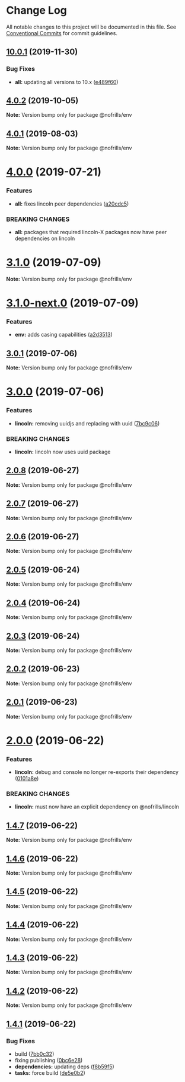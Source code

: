 # Change Log

All notable changes to this project will be documented in this file.
See [Conventional Commits](https://conventionalcommits.org) for commit guidelines.

## [10.0.1](https://github.com/nativecode-dev/nofrills/compare/@nofrills/env@4.1.0-next.0...@nofrills/env@10.0.1) (2019-11-30)


### Bug Fixes

* **all:** updating all versions to 10.x ([e489f60](https://github.com/nativecode-dev/nofrills/commit/e489f60))





## [4.0.2](https://github.com/nativecode-dev/nofrills/compare/@nofrills/env@4.0.2-next.0...@nofrills/env@4.0.2) (2019-10-05)

**Note:** Version bump only for package @nofrills/env





## [4.0.1](https://github.com/nativecode-dev/nofrills/compare/@nofrills/env@4.0.1-next.2...@nofrills/env@4.0.1) (2019-08-03)

**Note:** Version bump only for package @nofrills/env





# [4.0.0](https://github.com/nativecode-dev/nofrills/compare/@nofrills/env@3.1.0...@nofrills/env@4.0.0) (2019-07-21)


### Features

* **all:** fixes lincoln peer dependencies ([a20cdc5](https://github.com/nativecode-dev/nofrills/commit/a20cdc5))


### BREAKING CHANGES

* **all:** packages that required lincoln-X packages now have peer dependencies on lincoln





# [3.1.0](https://github.com/nativecode-dev/nofrills/compare/@nofrills/env@3.1.0-next.0...@nofrills/env@3.1.0) (2019-07-09)

**Note:** Version bump only for package @nofrills/env





# [3.1.0-next.0](https://github.com/nativecode-dev/nofrills/compare/@nofrills/env@3.0.1...@nofrills/env@3.1.0-next.0) (2019-07-09)


### Features

* **env:** adds casing capabilities ([a2d3513](https://github.com/nativecode-dev/nofrills/commit/a2d3513))





## [3.0.1](https://github.com/nativecode-dev/nofrills/compare/@nofrills/env@2.0.7...@nofrills/env@3.0.1) (2019-07-06)

**Note:** Version bump only for package @nofrills/env





# [3.0.0](https://github.com/nativecode-dev/nofrills/compare/@nofrills/env@2.0.8...@nofrills/env@3.0.0) (2019-07-06)


### Features

* **lincoln:** removing uuidjs and replacing with uuid ([7bc9c06](https://github.com/nativecode-dev/nofrills/commit/7bc9c06))


### BREAKING CHANGES

* **lincoln:** lincoln now uses uuid package





## [2.0.8](https://github.com/nativecode-dev/nofrills/compare/@nofrills/env@2.0.7...@nofrills/env@2.0.8) (2019-06-27)

**Note:** Version bump only for package @nofrills/env





## [2.0.7](https://github.com/nativecode-dev/nofrills/compare/@nofrills/env@2.0.4...@nofrills/env@2.0.7) (2019-06-27)

**Note:** Version bump only for package @nofrills/env





## [2.0.6](https://github.com/nativecode-dev/nofrills/compare/@nofrills/env@2.0.5...@nofrills/env@2.0.6) (2019-06-27)

**Note:** Version bump only for package @nofrills/env





## [2.0.5](https://github.com/nativecode-dev/nofrills/compare/@nofrills/env@2.0.4...@nofrills/env@2.0.5) (2019-06-24)

**Note:** Version bump only for package @nofrills/env





## [2.0.4](https://github.com/nativecode-dev/nofrills/compare/@nofrills/env@2.0.1...@nofrills/env@2.0.4) (2019-06-24)

**Note:** Version bump only for package @nofrills/env





## [2.0.3](https://github.com/nativecode-dev/nofrills/compare/@nofrills/env@2.0.2...@nofrills/env@2.0.3) (2019-06-24)

**Note:** Version bump only for package @nofrills/env





## [2.0.2](https://github.com/nativecode-dev/nofrills/compare/@nofrills/env@2.0.1...@nofrills/env@2.0.2) (2019-06-23)

**Note:** Version bump only for package @nofrills/env





## [2.0.1](https://github.com/nativecode-dev/nofrills/compare/@nofrills/env@1.4.5...@nofrills/env@2.0.1) (2019-06-23)

**Note:** Version bump only for package @nofrills/env





# [2.0.0](https://github.com/nativecode-dev/nofrills/compare/@nofrills/env@1.4.7...@nofrills/env@2.0.0) (2019-06-22)


### Features

* **lincoln:** debug and console no longer re-exports their dependency ([0101a8e](https://github.com/nativecode-dev/nofrills/commit/0101a8e))


### BREAKING CHANGES

* **lincoln:** must now have an explicit dependency on @nofrills/lincoln





## [1.4.7](https://github.com/nativecode-dev/nofrills/compare/@nofrills/env@1.4.6...@nofrills/env@1.4.7) (2019-06-22)

**Note:** Version bump only for package @nofrills/env





## [1.4.6](https://github.com/nativecode-dev/nofrills/compare/@nofrills/env@1.4.5...@nofrills/env@1.4.6) (2019-06-22)

**Note:** Version bump only for package @nofrills/env





## [1.4.5](https://github.com/nativecode-dev/nofrills/compare/@nofrills/env@1.4.2...@nofrills/env@1.4.5) (2019-06-22)

**Note:** Version bump only for package @nofrills/env





## [1.4.4](https://github.com/nativecode-dev/nofrills/compare/@nofrills/env@1.4.3...@nofrills/env@1.4.4) (2019-06-22)

**Note:** Version bump only for package @nofrills/env





## [1.4.3](https://github.com/nativecode-dev/nofrills/compare/@nofrills/env@1.4.2...@nofrills/env@1.4.3) (2019-06-22)

**Note:** Version bump only for package @nofrills/env





## [1.4.2](https://github.com/nativecode-dev/nofrills/compare/@nofrills/env@1.4.1...@nofrills/env@1.4.2) (2019-06-22)

**Note:** Version bump only for package @nofrills/env





## [1.4.1](https://github.com/nativecode-dev/nofrills/compare/@nofrills/env@1.4.0...@nofrills/env@1.4.1) (2019-06-22)


### Bug Fixes

* build ([7bb0c32](https://github.com/nativecode-dev/nofrills/commit/7bb0c32))
* fixing publishing ([0bc6e28](https://github.com/nativecode-dev/nofrills/commit/0bc6e28))
* **dependencies:** updating deps ([f8b59f5](https://github.com/nativecode-dev/nofrills/commit/f8b59f5))
* **tasks:** force build ([de5e0b2](https://github.com/nativecode-dev/nofrills/commit/de5e0b2))
